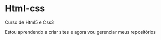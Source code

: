 # Html-css
 Curso de Html5 e Css3

Estou aprendendo a criar sites e agora vou gerenciar meus repositórios
